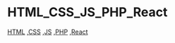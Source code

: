# HTML_CSS_JS_PHP_React
[HTML](https://github.com/sajithlakshan/HTML_CSS_JS_PHP/blob/main/HTML/html_Note.md)
,[CSS](https://github.com/sajithlakshan/HTML_CSS_JS_PHP/blob/main/CSS/CSS_note.md)
,[JS](https://github.com/sajithlakshan/HTML_CSS_JS_PHP/blob/main/JS/JS_Notis.md)
,[PHP](https://github.com/sajithlakshan/HTML_CSS_JS_PHP/blob/main/PHP/PHP_Notic.md)
,[React](https://github.com/sajithlakshan/HTML_CSS_JS_PHP/tree/main/React)




